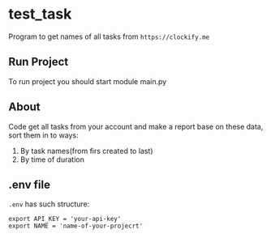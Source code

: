 # test_task
Program to get names of all tasks from `https://clockify.me`

## Run Project
To run project you should start module main.py

## About
Code get all tasks from your account and make a report base on these data, sort them in to ways:
1) By task names(from firs created to last)
2) By time of duration

## .env file
``.env`` has such structure:
```
export API_KEY = 'your-api-key'
export NAME = 'name-of-your-projecrt'
```
